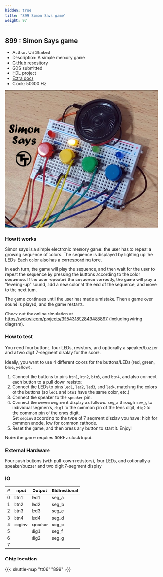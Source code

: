 ```yaml
---
hidden: true
title: "899 Simon Says game"
weight: 97
---
```


## 899 : Simon Says game

* Author: Uri Shaked
* Description: A simple memory game
* [GitHub repository](https://github.com/urish/tt06-simon-game)
* [GDS submitted](https://github.com/urish/tt06-simon-game/actions/runs/8726450563)
* HDL project
* [Extra docs](None)
* Clock: 50000 Hz

![Simon Says Game](images/tt-simon-game.jpg)

### How it works

Simon says is a simple electronic memory game: the user has to repeat a growing sequence of colors.
The sequence is displayed by lighting up the LEDs. Each color also has a corresponding tone.

In each turn, the game will play the sequence, and then wait for the user to repeat the sequence
by pressing the buttons according to the color sequence.
If the user repeated the sequence correctly, the game will play a "leveling-up" sound,
add a new color at the end of the sequence, and move to the next turn.

The game continues until the user has made a mistake. Then a game over sound is played, and the game restarts.

Check out the online simulation at https://wokwi.com/projects/395431892849488897 (including wiring diagram).

### How to test

You need four buttons, four LEDs, resistors, and optionally a speaker/buzzer
and a two digit 7-segment display for the score.

Ideally, you want to use 4 different colors for the buttons/LEDs (red, green,
blue, yellow).

1. Connect the buttons to pins `btn1`, `btn2`, `btn3`, and `btn4`, and also
   connect each button to a pull down resistor.
2. Connect the LEDs to pins `led1`, `led2`, `led3`, and `led4`, matching
   the colors of the buttons (so `led1` and `btn1` have the same color, etc.)
3. Connect the speaker to the `speaker` pin.
4. Connect the seven segment display as follows: `seg_a` through `sev_g` to
   individual segments, `dig1` to the common pin of the tens digit, `dig2`
   to the common pin of the ones digit.  
   Set `seginv` according to the type of 7 segment display you have: high
   for common anode, low for common cathode.
5. Reset the game, and then press any button to start it. Enjoy!

Note: the game requires 50KHz clock input.

### External Hardware

Four push buttons (with pull-down resistors), four LEDs, and optionally a speaker/buzzer and two digit 7-segment display


### IO

| # | Input          | Output         | Bidirectional   |
| - | -------------- | -------------- | --------------- |
| 0 | btn1 | led1 | seg_a |
| 1 | btn2 | led2 | seg_b |
| 2 | btn3 | led3 | seg_c |
| 3 | btn4 | led4 | seg_d |
| 4 | seginv | speaker | seg_e |
| 5 |  | dig1 | seg_f |
| 6 |  | dig2 | seg_g |
| 7 |  |  |  |

### Chip location

{{< shuttle-map "tt06" "899" >}}
